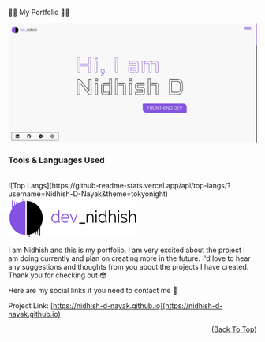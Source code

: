 👨‍💻 My Portfolio 👨‍💻

[![Nidhish's GitHub Banner](images/project-one_screenshot.webp)](https://nidhish-d-nayak.github.io)
<br>
<h3>Tools & Languages Used</h3>

<br>
![Top Langs](https://github-readme-stats.vercel.app/api/top-langs/?username=Nidhish-D-Nayak&theme=tokyonight)

<!-- PROJECT LOGO -->
<br />
  <a href="https://nidhish-d-nayak.github.io/">
    <img src="/main_logo.webp" alt="Logo" width="260" height="80">
  </a>
<p>
I am Nidhish and this is my portfolio. I am very excited about the project I am doing currently and plan on creating more in the future.
I'd love to hear any suggestions and thoughts from you about the projects I have created. Thank you for checking out 😳

Here are my social links if you need to contact me 🤩

</p>

Project Link: [https://nidhish-d-nayak.github.io](https://nidhish-d-nayak.github.io)

<p align="right">(<a href="#top">Back To Top</a>)</p>
